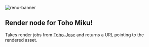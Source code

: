 ![reno-banner](https://github.com/JanGross/toho-reno/assets/13641301/cdbd1d80-4426-4b51-ac6b-e1fb1836f82f)  
## Render node for Toho Miku!

Takes render jobs from [Toho-Jose](https://github.com/jangross/toho-jose) and returns a URL pointing to the rendered asset.
